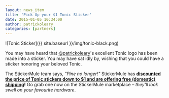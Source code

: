 ```yaml
---
layout: news_item
title: 'Pick Up your $1 Tonic Sticker'
date: 2015-01-05 10:34:00
author: patrickoleary
categories: [partners]
---
```


![Tonic Sticker]({{ site.baseurl }}/img/tonic-black.png)

You may have heard that [@patrickoleary](https://github.com/patrickoleary)'s excellent
Tonic logo has been made into a sticker. You may have sat idly by, wishing
that you could have a sticker honoring your beloved Tonic.

The StickerMule team says, *"Pine no longer!"* StickerMule has **[discounted the
price of Tonic stickers down to $1 and are offering free (domestic)
shipping](http://www.stickermule.com/)!** Go grab one now on the StickerMule marketplace –
*they'll look swell on your favourite hardware*.

